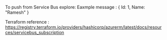 
To push from Service Bus explore:
Eaxmple message :
{
 Id: 1,
 Name: "Ramesh"
}

Terraform reference :
https://registry.terraform.io/providers/hashicorp/azurerm/latest/docs/resources/servicebus_subscription

